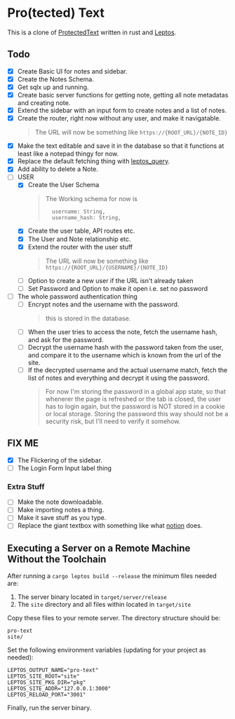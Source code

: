 # Pro(tected) Text

This is a clone of [ProtectedText](https://www.protectedtext.com/) written in rust and [Leptos](https://leptos.dev/).

## Todo

- [x] Create Basic UI for notes and sidebar.
- [x] Create the Notes Schema.
- [x] Get sqlx up and running.
- [x] Create basic server functions for getting note, getting all note metadatas and creating note.
- [x] Extend the sidebar with an input form to create notes and a list of notes.
- [x] Create the router, right now without any user, and make it navigatable.
  > The URL will now be something like `https://{ROOT_URL}/{NOTE_ID}`
- [X] Make the text editable and save it in the database so that it functions at least like a notepad thingy for now.
- [X] Replace the default fetching thing with [leptos_query](https://leptos-query-demo.vercel.app/).
- [X] Add ability to delete a Note.
- [ ] USER
  - [X] Create the User Schema
    > The Working schema for now is
    >
    > ```
    >   username: String,
    >   username_hash: String,
    > ```
  - [X] Create the user table, API routes etc.
  - [X] The User and Note relationship etc.
  - [X] Extend the router with the user stuff
    > The URL will now be something like `https://{ROOT_URL}/{USERNAME}/{NOTE_ID}`
  - [ ] Option to create a new user if the URL isn't already taken
  - [ ] Set Password and Option to make it open i.e. set no password
- [ ] The whole password authentication thing
  - [ ] Encrypt notes and the username with the password.
    > this is stored in the database.
  - [ ] When the user tries to access the note, fetch the username hash, and ask for the password.
  - [ ] Decrypt the username hash with the password taken from the user, and compare it to the username which is known from the url of the site.
  - [ ] If the decrypted username and the actual username match, fetch the list of notes and everything and decrypt it using the password.
    > For now I'm storing the password in a global app state, so that whenerer the page is refreshed or the tab is closed, the user has to login again, but the password is NOT stored in a cookie or local storage. Storing the password this way should not be a security risk, but I'll need to verify it somehow.

## FIX ME
 - [X] The Flickering of the sidebar.
 - [ ] The Login Form Input label thing

### Extra Stuff

- [ ] Make the note downloadable.
- [ ] Make importing notes a thing.
- [ ] Make it save stuff as you type.
- [ ] Replace the giant textbox with something like what [notion](https://notion.so) does.

## Executing a Server on a Remote Machine Without the Toolchain

After running a `cargo leptos build --release` the minimum files needed are:

1. The server binary located in `target/server/release`
2. The `site` directory and all files within located in `target/site`

Copy these files to your remote server. The directory structure should be:

```text
pro-text
site/
```

Set the following environment variables (updating for your project as needed):

```text
LEPTOS_OUTPUT_NAME="pro-text"
LEPTOS_SITE_ROOT="site"
LEPTOS_SITE_PKG_DIR="pkg"
LEPTOS_SITE_ADDR="127.0.0.1:3000"
LEPTOS_RELOAD_PORT="3001"
```

Finally, run the server binary.
